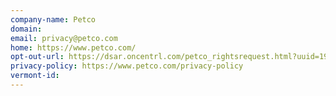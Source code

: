 ```yaml
---
company-name: Petco
domain: 
email: privacy@petco.com
home: https://www.petco.com/
opt-out-url: https://dsar.oncentrl.com/petco_rightsrequest.html?uuid=1988
privacy-policy: https://www.petco.com/privacy-policy
vermont-id: 
---
```

